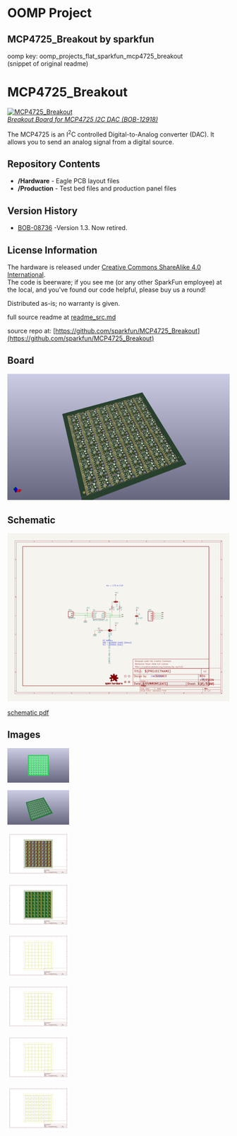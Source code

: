 # OOMP Project  
## MCP4725_Breakout  by sparkfun  
  
oomp key: oomp_projects_flat_sparkfun_mcp4725_breakout  
(snippet of original readme)  
  
MCP4725_Breakout  
================  
[![MCP4725_Breakout](https://cdn.sparkfun.com//assets/parts/9/8/3/2/12918-01.jpg)    
*Breakout Board for MCP4725 I2C DAC (BOB-12918)*](https://www.sparkfun.com/products/12918)  
  
The MCP4725 is an I<sup>2</sup>C controlled Digital-to-Analog converter (DAC). It allows you to send an analog signal from a digital source.  
  
Repository Contents  
-------------------  
* **/Hardware** - Eagle PCB layout files  
* **/Production** - Test bed files and production panel files  
  
Version History  
---------------  
* [BOB-08736](https://www.sparkfun.com/products/8736) -Version 1.3. Now retired.   
  
License Information  
-------------------  
The hardware is released under [Creative Commons ShareAlike 4.0 International](https://creativecommons.org/licenses/by-sa/4.0/).  
The code is beerware; if you see me (or any other SparkFun employee) at the local, and you've found our code helpful, please buy us a round!  
  
Distributed as-is; no warranty is given.  
  
  full source readme at [readme_src.md](readme_src.md)  
  
source repo at: [https://github.com/sparkfun/MCP4725_Breakout](https://github.com/sparkfun/MCP4725_Breakout)  
## Board  
  
[![working_3d.png](working_3d_600.png)](working_3d.png)  
## Schematic  
  
[![working_schematic.png](working_schematic_600.png)](working_schematic.png)  
  
[schematic pdf](working_schematic.pdf)  
## Images  
  
[![working_3D_bottom.png](working_3D_bottom_140.png)](working_3D_bottom.png)  
  
[![working_3D_top.png](working_3D_top_140.png)](working_3D_top.png)  
  
[![working_assembly_page_01.png](working_assembly_page_01_140.png)](working_assembly_page_01.png)  
  
[![working_assembly_page_02.png](working_assembly_page_02_140.png)](working_assembly_page_02.png)  
  
[![working_assembly_page_03.png](working_assembly_page_03_140.png)](working_assembly_page_03.png)  
  
[![working_assembly_page_04.png](working_assembly_page_04_140.png)](working_assembly_page_04.png)  
  
[![working_assembly_page_05.png](working_assembly_page_05_140.png)](working_assembly_page_05.png)  
  
[![working_assembly_page_06.png](working_assembly_page_06_140.png)](working_assembly_page_06.png)  
